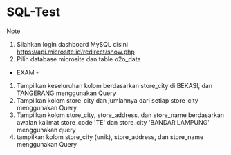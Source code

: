 # SQL-Test

Note
1. Silahkan login dashboard MySQL disini https://api.microsite.id/redirect/show.php
2. Pilih database microsite dan table o2o_data

- EXAM -
1. Tampilkan keseluruhan kolom berdasarkan store_city di BEKASI, dan TANGERANG menggunakan Query
2. Tampilkan kolom store_city dan jumlahnya dari setiap store_city menggunakan Query
3. Tampilkan kolom store_city, store_address, dan store_name berdasarkan awalan kalimat store_code 'TE' dan store_city 'BANDAR LAMPUNG' menggunakan query
4. tampilkan kolom store_city (unik), store_address, dan store_name menggunakan Query
